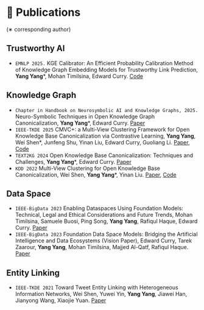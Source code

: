 
# 📝 Publications
(∗ corresponding author)

## Trustworthy AI
- ``EMNLP 2025.`` KGE Calibrator: An Efficient Probability Calibration Method of Knowledge Graph Embedding Models for Trustworthy Link Prediction, **Yang Yang***, Mohan Timilsina, Edward Curry. [Code](https://github.com/Yang233666/KGE-Calibrator)

## Knowledge Graph
- ``Chapter in Handbook on Neurosymbolic AI and Knowledge Graphs, 2025.`` Neuro-Symbolic Techniques in Open Knowledge Graph Canonicalization, **Yang Yang***, Edward Curry. [Paper](https://ebooks.iospress.nl/volumearticle/72299)
- ``IEEE-TKDE 2025`` CMVC+: a Multi-View Clustering Framework for Open Knowledge Base Canonicalization via Contrastive Learning, **Yang Yang**, Wei Shen*, Junfeng Shu, Yinan Liu, Edward Curry, Guoliang Li. [Paper](https://drive.google.com/file/d/19y55BQx21IJrOf-jqywshk4yBrQE0ANr/view), [Code](https://github.com/Yang233666/CMVC-plus)
- ``TEXT2KG 2024`` Open Knowledge Base Canonicalization: Techniques and Challenges, **Yang Yang***, Edward Curry. [Paper](https://ceur-ws.org/Vol-3747/text2kg_paper5.pdf)
- ``KDD 2022`` Multi-View Clustering for Open Knowledge Base Canonicalization, Wei Shen, **Yang Yang***, Yinan Liu. [Paper](https://dl.acm.org/doi/pdf/10.1145/3534678.3539449), [Code](https://github.com/Yang233666/CMVC)

## Data Space
- ``IEEE-BigData 2023`` Enabling Dataspaces Using Foundation Models: Technical, Legal and Ethical Considerations and Future Trends, Mohan Timilsina, Samuele Buosi, Ping Song, **Yang Yang**, Rafiqul Haque, Edward Curry. [Paper](https://drive.google.com/file/d/1pHXlfak9GEc0Z5LBGY3x7HvKhlbvSFla/view)
- ``IEEE-BigData 2023`` Foundation Data Space Models: Bridging the Artificial Intelligence and Data Ecosystems (Vision Paper), Edward Curry, Tarek Zaarour, **Yang Yang**, Mohan Timilsina, Majjed Al-Qatf, Rafiqul Haque. [Paper](https://drive.google.com/file/d/1tg188Hmcf2UZfPNU85NgRhaFfhiK_vg5/view)

## Entity Linking
- ``IEEE-TKDE 2021`` Toward Tweet Entity Linking with Heterogeneous Information Networks, Wei Shen, Yuwei Yin, **Yang Yang**, Jiawei Han, Jianyong Wang, Xiaojie Yuan. [Paper](https://drive.google.com/file/d/1OXgXAR6FQsnNHFkYkdKYR9XvXrhDcDja/view)
